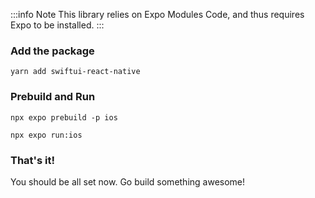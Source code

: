 ---
---

:::info Note
This library relies on Expo Modules Code, and thus requires Expo to be installed.
:::

### Add the package

```console
yarn add swiftui-react-native
```

### Prebuild and Run

```console
npx expo prebuild -p ios
```

```console
npx expo run:ios
```

### That's it!

You should be all set now. Go build something awesome!
